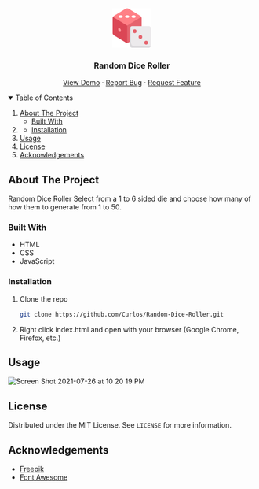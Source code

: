 <!--

<!-- PROJECT LOGO -->
<br />
<p align="center">
  <a href="https://github.com/Curlos/Random-Dice-Roller">
    <img src="dice.png" alt="Logo" width="80" height="80">
  </a>

  <h3 align="center">Random Dice Roller</h3>

  <p align="center">
    <a href="https://frosty-brahmagupta-e109f1.netlify.app/">View Demo</a>
    ·
    <a href="https://github.com/Curlos/Random-Number-Generator/issues">Report Bug</a>
    ·
    <a href="https://github.com/Curlos/Random-Number-Generator/issues">Request Feature</a>
  </p>
</p>



<!-- TABLE OF CONTENTS -->
<details open="open">
  <summary>Table of Contents</summary>
  <ol>
    <li>
      <a href="#about-the-project">About The Project</a>
      <ul>
        <li><a href="#built-with">Built With</a></li>
      </ul>
    </li>
    <li>
      <ul>
        <li><a href="#installation">Installation</a></li>
      </ul>
    </li>
    <li><a href="#usage">Usage</a></li>
    <li><a href="#license">License</a></li>
    <li><a href="#acknowledgements">Acknowledgements</a></li>
  </ol>
</details>



<!-- ABOUT THE PROJECT -->
## About The Project

Random Dice Roller
Select from a 1 to 6 sided die and choose how many of how them to generate from 1 to 50.

### Built With

* HTML
* CSS
* JavaScript

### Installation

1. Clone the repo
   ```sh
   git clone https://github.com/Curlos/Random-Dice-Roller.git
   ```
2. Right click index.html and open with your browser (Google Chrome, Firefox, etc.)



<!-- USAGE EXAMPLES -->
## Usage

![Screen Shot 2021-07-26 at 10 20 19 PM](https://user-images.githubusercontent.com/41396365/127084779-fcffac4e-f23b-45d9-9457-8ad10ec041da.png)

<!-- LICENSE -->
## License

Distributed under the MIT License. See `LICENSE` for more information.


<!-- ACKNOWLEDGEMENTS -->
## Acknowledgements
* [Freepik](https://www.freepik.com/)
* [Font Awesome](https://fontawesome.com)
